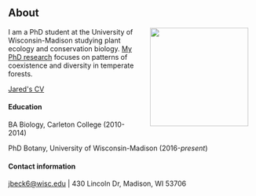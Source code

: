 ## About

<img style="padding: 0 15px; float: right;" src="https://jaredjbeck.github.io/images/IMG_1145.png"  align="right" width="200">

I am a PhD student at the University of Wisconsin-Madison studying plant ecology and conservation biology. [My PhD research](/coexistence.md) focuses on patterns of coexistence and diversity in temperate forests.

[Jared's CV](/content/BECK_CV_1Nov2019.pdf)

#### Education
BA Biology, Carleton College (2010-2014)

PhD Botany, University of Wisconsin-Madison (2016-*present*)

#### Contact information
jbeck6@wisc.edu | 430 Lincoln Dr, Madison, WI 53706
